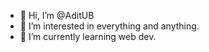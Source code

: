 - 👋 Hi, I’m @AditUB
- 👀 I’m interested in everything and anything.
- 🌱 I’m currently learning web dev.

<!---
AditUB/AditUB is a ✨ special ✨ repository because its `README.md` (this file) appears on your GitHub profile.
You can click the Preview link to take a look at your changes.
--->
